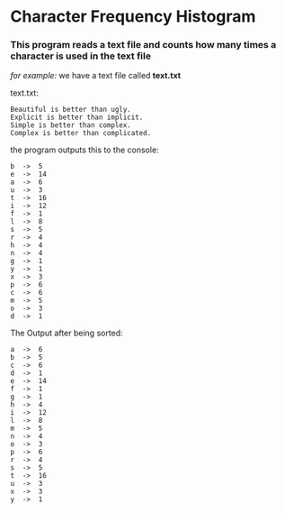 # Character Frequency Histogram

### This program reads a text file and counts how many times a character is used in the text file


*for example:*
we have a text file called **text.txt**

text.txt:

    Beautiful is better than ugly.
    Explicit is better than implicit.
    Simple is better than complex.
    Complex is better than complicated.

the program outputs this to the console:

    b  ->  5 
    e  ->  14
    a  ->  6 
    u  ->  3 
    t  ->  16
    i  ->  12
    f  ->  1 
    l  ->  8 
    s  ->  5 
    r  ->  4 
    h  ->  4 
    n  ->  4 
    g  ->  1 
    y  ->  1 
    x  ->  3 
    p  ->  6 
    c  ->  6 
    m  ->  5 
    o  ->  3 
    d  ->  1

The Output after being sorted:
 
    a  ->  6
    b  ->  5
    c  ->  6
    d  ->  1
    e  ->  14
    f  ->  1
    g  ->  1
    h  ->  4
    i  ->  12
    l  ->  8
    m  ->  5
    n  ->  4
    o  ->  3
    p  ->  6
    r  ->  4
    s  ->  5
    t  ->  16
    u  ->  3
    x  ->  3
    y  ->  1

